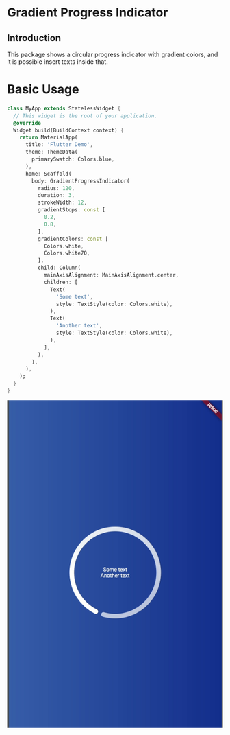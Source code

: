 # Gradient Progress Indicator


## Introduction

This package shows a circular progress indicator with gradient colors, and it is possible insert texts inside that.

# Basic Usage

```dart
class MyApp extends StatelessWidget {
  // This widget is the root of your application.
  @override
  Widget build(BuildContext context) {
    return MaterialApp(
      title: 'Flutter Demo',
      theme: ThemeData(
        primarySwatch: Colors.blue,
      ),
      home: Scaffold(
        body: GradientProgressIndicator(
          radius: 120,
          duration: 3,
          strokeWidth: 12,
          gradientStops: const [
            0.2,
            0.8,
          ],
          gradientColors: const [
            Colors.white,
            Colors.white70,
          ],
          child: Column(
            mainAxisAlignment: MainAxisAlignment.center,
            children: [
              Text(
                'Some text',
                style: TextStyle(color: Colors.white),
              ),
              Text(
                'Another text',
                style: TextStyle(color: Colors.white),
              ),
            ],
          ),
        ),
      ),
    );
  }
}
```

![Gradient progress indicator](./assets/sample-image.gif)